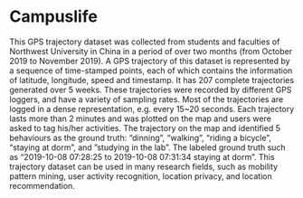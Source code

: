 # Campuslife
This GPS trajectory dataset was collected from students and faculties of Northwest University in China in a period of over two months (from October 2019 to November 2019). A GPS trajectory of this dataset is represented by a sequence of time-stamped points, each of which contains the information of latitude, longitude, speed and timestamp. It has 207 complete trajectories generated over 5 weeks. These trajectories were recorded by different GPS loggers, and have a variety of sampling rates. Most of the trajectories are logged in a dense representation, e.g. every 15~20 seconds. Each trajectory lasts more than 2 minutes and was plotted on the map and users were asked to tag his/her activities. The trajectory on the map and identified 5 behaviours as the ground truth: “dinning”, “walking”, “riding a bicycle”, “staying at dorm”, and ”studying in the lab”. The labeled ground truth such as “2019-10-08 07:28:25 to 2019-10-08 07:31:34 staying at dorm”. This trajectory dataset can be used in many research fields, such as mobility pattern mining, user activity recognition, location privacy, and location recommendation.

